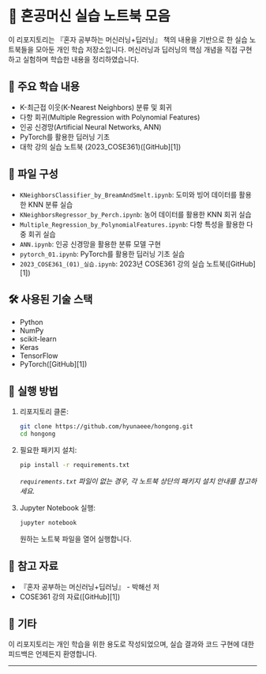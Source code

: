 
# 📘 혼공머신 실습 노트북 모음

이 리포지토리는 『혼자 공부하는 머신러닝+딥러닝』 책의 내용을 기반으로 한 실습 노트북들을 모아둔 개인 학습 저장소입니다. 머신러닝과 딥러닝의 핵심 개념을 직접 구현하고 실험하며 학습한 내용을 정리하였습니다.

## 🧠 주요 학습 내용

* K-최근접 이웃(K-Nearest Neighbors) 분류 및 회귀
* 다항 회귀(Multiple Regression with Polynomial Features)
* 인공 신경망(Artificial Neural Networks, ANN)
* PyTorch를 활용한 딥러닝 기초
* 대학 강의 실습 노트북 (2023\_COSE361)([GitHub][1])

## 📁 파일 구성

* `KNeighborsClassifier_by_BreamAndSmelt.ipynb`: 도미와 빙어 데이터를 활용한 KNN 분류 실습
* `KNeighborsRegressor_by_Perch.ipynb`: 농어 데이터를 활용한 KNN 회귀 실습
* `Multiple_Regression_by_PolynomialFeatures.ipynb`: 다항 특성을 활용한 다중 회귀 실습
* `ANN.ipynb`: 인공 신경망을 활용한 분류 모델 구현
* `pytorch_01.ipynb`: PyTorch를 활용한 딥러닝 기초 실습
* `2023_COSE361_(01)_실습.ipynb`: 2023년 COSE361 강의 실습 노트북([GitHub][1])

## 🛠️ 사용된 기술 스택

* Python
* NumPy
* scikit-learn
* Keras
* TensorFlow
* PyTorch([GitHub][1])

## 🚀 실행 방법

1. 리포지토리 클론:

   ```bash
   git clone https://github.com/hyunaeee/hongong.git
   cd hongong
   ```
2. 필요한 패키지 설치:

   ```bash
   pip install -r requirements.txt
   ```

   *`requirements.txt` 파일이 없는 경우, 각 노트북 상단의 패키지 설치 안내를 참고하세요.*
3. Jupyter Notebook 실행:

   ```bash
   jupyter notebook
   ```

   원하는 노트북 파일을 열어 실행합니다.

## 📄 참고 자료

* 『혼자 공부하는 머신러닝+딥러닝』 - 박해선 저
* COSE361 강의 자료([GitHub][1])

## 📌 기타

이 리포지토리는 개인 학습을 위한 용도로 작성되었으며, 실습 결과와 코드 구현에 대한 피드백은 언제든지 환영합니다.

---
